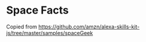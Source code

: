 # Space Facts
Copied from https://github.com/amzn/alexa-skills-kit-js/tree/master/samples/spaceGeek

